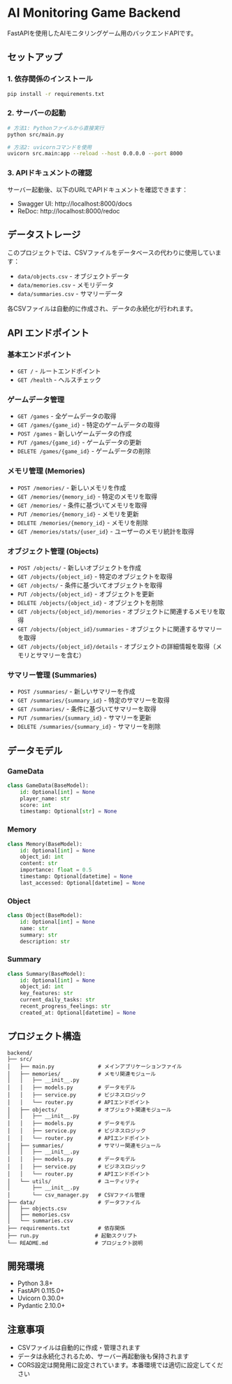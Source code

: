 # AI Monitoring Game Backend

FastAPIを使用したAIモニタリングゲーム用のバックエンドAPIです。

## セットアップ

### 1. 依存関係のインストール

```bash
pip install -r requirements.txt
```

### 2. サーバーの起動

```bash
# 方法1: Pythonファイルから直接実行
python src/main.py

# 方法2: uvicornコマンドを使用
uvicorn src.main:app --reload --host 0.0.0.0 --port 8000
```

### 3. APIドキュメントの確認

サーバー起動後、以下のURLでAPIドキュメントを確認できます：

- Swagger UI: http://localhost:8000/docs
- ReDoc: http://localhost:8000/redoc

## データストレージ

このプロジェクトでは、CSVファイルをデータベースの代わりに使用しています：

- `data/objects.csv` - オブジェクトデータ
- `data/memories.csv` - メモリデータ
- `data/summaries.csv` - サマリーデータ

各CSVファイルは自動的に作成され、データの永続化が行われます。

## API エンドポイント

### 基本エンドポイント
- `GET /` - ルートエンドポイント
- `GET /health` - ヘルスチェック

### ゲームデータ管理
- `GET /games` - 全ゲームデータの取得
- `GET /games/{game_id}` - 特定のゲームデータの取得
- `POST /games` - 新しいゲームデータの作成
- `PUT /games/{game_id}` - ゲームデータの更新
- `DELETE /games/{game_id}` - ゲームデータの削除

### メモリ管理 (Memories)
- `POST /memories/` - 新しいメモリを作成
- `GET /memories/{memory_id}` - 特定のメモリを取得
- `GET /memories/` - 条件に基づいてメモリを取得
- `PUT /memories/{memory_id}` - メモリを更新
- `DELETE /memories/{memory_id}` - メモリを削除
- `GET /memories/stats/{user_id}` - ユーザーのメモリ統計を取得

### オブジェクト管理 (Objects)
- `POST /objects/` - 新しいオブジェクトを作成
- `GET /objects/{object_id}` - 特定のオブジェクトを取得
- `GET /objects/` - 条件に基づいてオブジェクトを取得
- `PUT /objects/{object_id}` - オブジェクトを更新
- `DELETE /objects/{object_id}` - オブジェクトを削除
- `GET /objects/{object_id}/memories` - オブジェクトに関連するメモリを取得
- `GET /objects/{object_id}/summaries` - オブジェクトに関連するサマリーを取得
- `GET /objects/{object_id}/details` - オブジェクトの詳細情報を取得（メモリとサマリーを含む）

### サマリー管理 (Summaries)
- `POST /summaries/` - 新しいサマリーを作成
- `GET /summaries/{summary_id}` - 特定のサマリーを取得
- `GET /summaries/` - 条件に基づいてサマリーを取得
- `PUT /summaries/{summary_id}` - サマリーを更新
- `DELETE /summaries/{summary_id}` - サマリーを削除

## データモデル

### GameData
```python
class GameData(BaseModel):
    id: Optional[int] = None
    player_name: str
    score: int
    timestamp: Optional[str] = None
```

### Memory
```python
class Memory(BaseModel):
    id: Optional[int] = None
    object_id: int
    content: str
    importance: float = 0.5
    timestamp: Optional[datetime] = None
    last_accessed: Optional[datetime] = None
```

### Object
```python
class Object(BaseModel):
    id: Optional[int] = None
    name: str
    summary: str
    description: str
```

### Summary
```python
class Summary(BaseModel):
    id: Optional[int] = None
    object_id: int
    key_features: str
    current_daily_tasks: str
    recent_progress_feelings: str
    created_at: Optional[datetime] = None
```

## プロジェクト構造

```
backend/
├── src/
│   ├── main.py              # メインアプリケーションファイル
│   ├── memories/            # メモリ関連モジュール
│   │   ├── __init__.py
│   │   ├── models.py        # データモデル
│   │   ├── service.py       # ビジネスロジック
│   │   └── router.py        # APIエンドポイント
│   ├── objects/             # オブジェクト関連モジュール
│   │   ├── __init__.py
│   │   ├── models.py        # データモデル
│   │   ├── service.py       # ビジネスロジック
│   │   └── router.py        # APIエンドポイント
│   ├── summaries/           # サマリー関連モジュール
│   │   ├── __init__.py
│   │   ├── models.py        # データモデル
│   │   ├── service.py       # ビジネスロジック
│   │   └── router.py        # APIエンドポイント
│   └── utils/               # ユーティリティ
│       ├── __init__.py
│       └── csv_manager.py   # CSVファイル管理
├── data/                    # データファイル
│   ├── objects.csv
│   ├── memories.csv
│   └── summaries.csv
├── requirements.txt         # 依存関係
├── run.py                  # 起動スクリプト
└── README.md               # プロジェクト説明
```

## 開発環境

- Python 3.8+
- FastAPI 0.115.0+
- Uvicorn 0.30.0+
- Pydantic 2.10.0+

## 注意事項

- CSVファイルは自動的に作成・管理されます
- データは永続化されるため、サーバー再起動後も保持されます
- CORS設定は開発用に設定されています。本番環境では適切に設定してください 